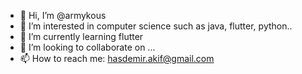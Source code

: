 - 👋 Hi, I’m @armykous
- 👀 I’m interested in computer science such as java, flutter, python..
- 🌱 I’m currently learning flutter
- 💞️ I’m looking to collaborate on ...
- 📫 How to reach me: hasdemir.akif@gmail.com

<!---
armykous/armykous is a ✨ special ✨ repository because its `README.md` (this file) appears on your GitHub profile.
You can click the Preview link to take a look at your changes.
--->
